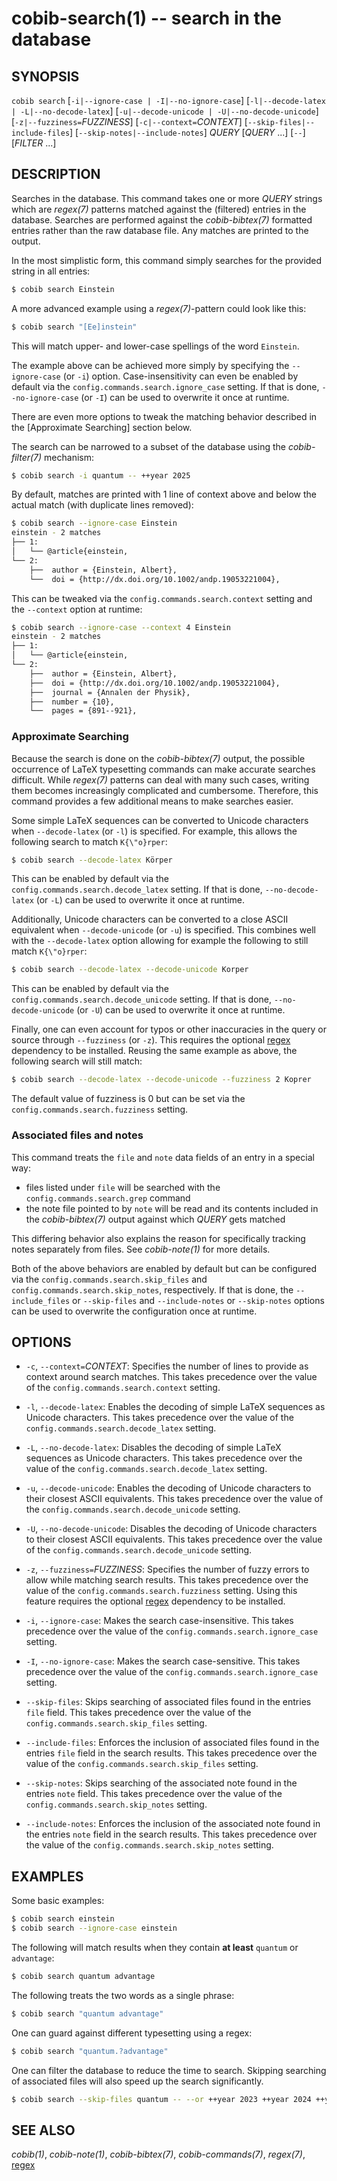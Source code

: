 cobib-search(1) -- search in the database
=========================================

## SYNOPSIS

`cobib search` [`-i|--ignore-case | -I|--no-ignore-case`] [`-l|--decode-latex | -L|--no-decode-latex`] [`-u|--decode-unicode | -U|--no-decode-unicode`] [`-z|--fuzziness=`_FUZZINESS_] [`-c|--context=`_CONTEXT_] [`--skip-files|--include-files`] [`--skip-notes|--include-notes`] _QUERY_ [_QUERY_ ...] [`--`] [_FILTER_ ...]

## DESCRIPTION

Searches in the database.
This command takes one or more _QUERY_ strings which are _regex(7)_ patterns matched against the (filtered) entries in the database.
Searches are performed against the *cobib-bibtex(7)* formatted entries rather than the raw database file.
Any matches are printed to the output.

In the most simplistic form, this command simply searches for the provided string in all entries:
```bash
$ cobib search Einstein
```
A more advanced example using a _regex(7)_-pattern could look like this:
```bash
$ cobib search "[Ee]instein"
```
This will match upper- and lower-case spellings of the word `Einstein`.

The example above can be achieved more simply by specifying the `--ignore-case` (or `-i`) option.
Case-insensitivity can even be enabled by default via the `config.commands.search.ignore_case` setting.
If that is done, `--no-ignore-case` (or `-I`) can be used to overwrite it once at runtime.

There are even more options to tweak the matching behavior described in the [Approximate Searching] section below.

The search can be narrowed to a subset of the database using the *cobib-filter(7)* mechanism:
```bash
$ cobib search -i quantum -- ++year 2025
```

By default, matches are printed with 1 line of context above and below the actual match (with duplicate lines removed):
```bash
$ cobib search --ignore-case Einstein
einstein - 2 matches
├── 1:
│   └── @article{einstein,
└── 2:
    ├──  author = {Einstein, Albert},
    └──  doi = {http://dx.doi.org/10.1002/andp.19053221004},
```
This can be tweaked via the `config.commands.search.context` setting and the `--context` option at runtime:
```bash
$ cobib search --ignore-case --context 4 Einstein
einstein - 2 matches
├── 1:
│   └── @article{einstein,
└── 2:
    ├──  author = {Einstein, Albert},
    ├──  doi = {http://dx.doi.org/10.1002/andp.19053221004},
    ├──  journal = {Annalen der Physik},
    ├──  number = {10},
    └──  pages = {891--921},
```

### Approximate Searching

Because the search is done on the *cobib-bibtex(7)* output, the possible occurrence of LaTeX typesetting commands can make accurate searches difficult.
While _regex(7)_ patterns can deal with many such cases, writing them becomes increasingly complicated and cumbersome.
Therefore, this command provides a few additional means to make searches easier.

Some simple LaTeX sequences can be converted to Unicode characters when `--decode-latex` (or `-l`) is specified.
For example, this allows the following search to match `K{\"o}rper`:
```bash
$ cobib search --decode-latex Körper
```
This can be enabled by default via the `config.commands.search.decode_latex` setting.
If that is done, `--no-decode-latex` (or `-L`) can be used to overwrite it once at runtime.

Additionally, Unicode characters can be converted to a close ASCII equivalent when `--decode-unicode` (or `-u`) is specified.
This combines well with the `--decode-latex` option allowing for example the following to still match `K{\"o}rper`:
```bash
$ cobib search --decode-latex --decode-unicode Korper
```
This can be enabled by default via the `config.commands.search.decode_unicode` setting.
If that is done, `--no-decode-unicode` (or `-U`) can be used to overwrite it once at runtime.

Finally, one can even account for typos or other inaccuracies in the query or source through `--fuzziness` (or `-z`).
This requires the optional [regex](https://pypi.org/project/regex/) dependency to be installed.
Reusing the same example as above, the following search will still match:
```bash
$ cobib search --decode-latex --decode-unicode --fuzziness 2 Koprer
```
The default value of fuzziness is 0 but can be set via the `config.commands.search.fuzziness` setting.

### Associated files and notes

This command treats the `file` and `note` data fields of an entry in a special way:
* files listed under `file` will be searched with the `config.commands.search.grep` command
* the note file pointed to by `note` will be read and its contents included in the *cobib-bibtex(7)* output against which _QUERY_ gets matched

This differing behavior also explains the reason for specifically tracking notes separately from files.
See *cobib-note(1)* for more details.

Both of the above behaviors are enabled by default but can be configured via the `config.commands.search.skip_files` and `config.commands.search.skip_notes`, respectively.
If that is done, the `--include_files` or `--skip-files` and `--include-notes` or `--skip-notes` options can be used to overwrite the configuration once at runtime.

## OPTIONS

  * `-c`, `--context=`_CONTEXT_:
    Specifies the number of lines to provide as context around search matches.
    This takes precedence over the value of the `config.commands.search.context` setting.

  * `-l`, `--decode-latex`:
    Enables the decoding of simple LaTeX sequences as Unicode characters.
    This takes precedence over the value of the `config.commands.search.decode_latex` setting.

  * `-L`, `--no-decode-latex`:
    Disables the decoding of simple LaTeX sequences as Unicode characters.
    This takes precedence over the value of the `config.commands.search.decode_latex` setting.

  * `-u`, `--decode-unicode`:
    Enables the decoding of Unicode characters to their closest ASCII equivalents.
    This takes precedence over the value of the `config.commands.search.decode_unicode` setting.

  * `-U`, `--no-decode-unicode`:
    Disables the decoding of Unicode characters to their closest ASCII equivalents.
    This takes precedence over the value of the `config.commands.search.decode_unicode` setting.

  * `-z`, `--fuzziness=`_FUZZINESS_:
    Specifies the number of fuzzy errors to allow while matching search results.
    This takes precedence over the value of the `config.commands.search.fuzziness` setting.
    Using this feature requires the optional [regex](https://pypi.org/project/regex/) dependency to be installed.

  * `-i`, `--ignore-case`:
    Makes the search case-insensitive.
    This takes precedence over the value of the `config.commands.search.ignore_case` setting.

  * `-I`, `--no-ignore-case`:
    Makes the search case-sensitive.
    This takes precedence over the value of the `config.commands.search.ignore_case` setting.

  * `--skip-files`:
    Skips searching of associated files found in the entries `file` field.
    This takes precedence over the value of the `config.commands.search.skip_files` setting.

  * `--include-files`:
    Enforces the inclusion of associated files found in the entries `file` field in the search results.
    This takes precedence over the value of the `config.commands.search.skip_files` setting.

  * `--skip-notes`:
    Skips searching of the associated note found in the entries `note` field.
    This takes precedence over the value of the `config.commands.search.skip_notes` setting.

  * `--include-notes`:
    Enforces the inclusion of the associated note found in the entries `note` field in the search results.
    This takes precedence over the value of the `config.commands.search.skip_notes` setting.

## EXAMPLES

Some basic examples:
```bash
$ cobib search einstein
$ cobib search --ignore-case einstein
```

The following will match results when they contain **at least** `quantum` or `advantage`:
```bash
$ cobib search quantum advantage
```
The following treats the two words as a single phrase:
```bash
$ cobib search "quantum advantage"
```
One can guard against different typesetting using a regex:
```bash
$ cobib search "quantum.?advantage"
```

One can filter the database to reduce the time to search.
Skipping searching of associated files will also speed up the search significantly.
```bash
$ cobib search --skip-files quantum -- --or ++year 2023 ++year 2024 ++year 2025
```

## SEE ALSO

*cobib(1)*, *cobib-note(1)*, *cobib-bibtex(7)*, *cobib-commands(7)*, _regex(7)_, [regex](https://pypi.org/project/regex/)

[//]: # ( vim: set ft=markdown tw=0: )
